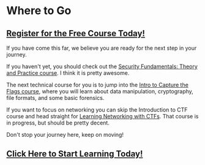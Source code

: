 # Where to Go
##  [Register for the Free Course Today!](https://roppers.thinkific.com/courses/computing-fundamentals)
If you have come this far, we believe you are ready for the next step in your journey. 

If you haven't yet, you should check out the [Security Fundamentals: Theory and Practice course]($@COURSEVIEWBYID*9@$). I think it is pretty awesome. 

The next technical course for you is to jump into the [Intro to Capture the Flags course]($@COURSEVIEWBYID*7@$), where you will learn about data manipulation, cryptography, file formats, and some basic forensics. 

If you want to focus on networking you can skip the Introduction to CTF course and head straight for [Learning Networking with CTFs]($@COURSEVIEWBYID*20@$). That course is in progress, but should be pretty decent. 


Don't stop your journey here, keep on moving! 


##  [Click Here to Start Learning Today!](https://roppers.thinkific.com/courses/computing-fundamentals)

